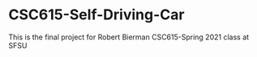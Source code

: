 # CSC615-Self-Driving-Car
This is the final project for Robert Bierman CSC615-Spring 2021 class at SFSU
